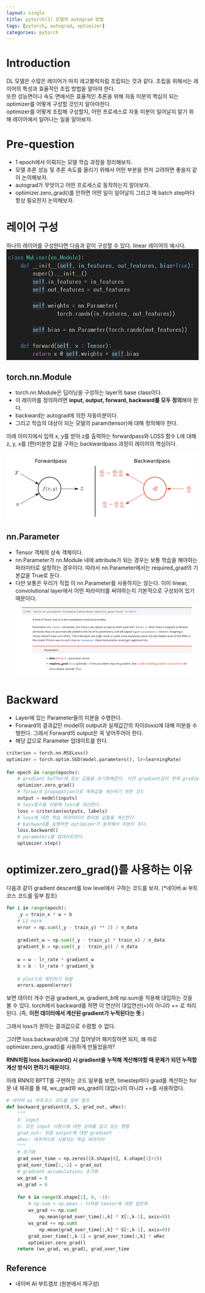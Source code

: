 ```yaml
---
layout: single
title: pytorch(3) 모델의 autograd 방법
tags: [pytorch, autograd, optimizer]
categories: pytorch
---
```

# Introduction
DL 모델은 수많은 레이어가 마치 레고블럭처럼 조립되는 것과 같다. 조립을 위해서는 레이어의 특성과 효율적인 조립 방법을 알아야 한다.    
또한 성능면이나 속도 면에서든 효율적인 추론을 위해 자동 미분의 핵심이 되는 optimizer를 어떻게 구성할 것인지 알아야한다.    
 optimizer를 어떻게 조립해 구성할지, 어떤 프로세스로 자동 미분이 일어날지 알기 위해 레이어에서 일어나는 일을 알아보자.
# Pre-question
- 1 epoch에서 이뤄지는 모델 학습 과정을 정리해보자.
- 모델 추론 성능 및 추론 속도를 올리기 위해서 어떤 부분을 먼저 고려하면 좋을지 같이 논의해보자.
- autograd가 무엇이고 어떤 프로세스로 동작하는지 알아보자.
- optimizer.zero_grad()를 안하면 어떤 일이 일어날지 그리고 매 batch step마다 항상 필요한지 논의해보자.

# 레이어 구성
하나의 레이어를 구성한다면 다음과 같이 구성할 수 있다. linear 레이어의 예시다.
![](./../../../assets/images/2022-04-10-torch3_autograd_optimizer_images/1664247525203.png)

## torch.nn.Module
- torch.nn.Module은 딥러닝을 구성하는 layer의 base class이다. 
- 이 레이어를 정의하려면 **input, output, forward, backward를 모두 정의**해야 한다.
- backward는 autograd에 의한 자동미분이다.
- 그리고 학습의 대상이 되는 모델의 param(tensor)에 대해 정의해야 한다. 

아래 이미지에서 입력 x, y를 받아 z를 출력하는 forwardpass와 LOSS 함수 L에 대해 z, y, x를 (편)미분한 값을 구하는 backwardpass 과정이 레이어의 핵심이다.

![](./../../../assets/images/2022-04-10-torch3_autograd_optimizer_images/1664245682742.png)

## nn.Parameter
- Tensor 객체의 상속 객체이다.
- nn.Parameter가 nn.Module 내에 attribute가 되는 경우는 보통 학습을 해야하는 파라미터로 설정하는 경우이다. 따라서 nn.Parameter에서는 required_grad의 기본값을 True로 둔다. 
- 다만 보통은 우리가 직접 이 nn.Parameter를 사용하지는 않는다. 이미 linear, convolutional layer에서 어떤 파라미터를 써야하는지 기본적으로 구성되어 있기 때문이다.
![](./../../../assets/images/2022-04-10-torch3_autograd_optimizer_images/1664247335660.png)


# Backward
- Layer에 있는 Parameter들의 미분을 수행한다.
- Forward의 결과값인 model의 output과 실제값간의 차이(loss)에 대해 미분을 수행한다. 그래서 Forward의 output은 꼭 넣어주어야 한다.
- 해당 값으로 Parameter 업데이트를 한다.


```python
criterion = torch.nn.MSELoss() 
optimizer = torch.optim.SGD(model.parameters(), lr=learningRate)

for epoch in range(epochs):
    # gradient buffer에 있는 값들을 초기화해준다. 이전 gradient값이 현재 gradient에 영향을 주지 않게 하기 위해서임.
    optimizer.zero_grad()
    # forward propagation으로 예측값을 계산하기 위한 코드
    output = model(inputs)
    # loss함수를 이용해 loss를 계산한다.
    loss = criterion(outputs, labels)
    # loss에 대한 학습 파라미터의 편미분 값들을 계산한다. 
    # backward를 실행하면 optimizer가 동작해서 미분이 된다.
    loss.backward() 
    # parameters를 업데이트한다.
    optimizer.step()
```

# optimizer.zero_grad()를 사용하는 이유
다음과 같이 gradient descent를 low level에서 구하는 코드를 보자. (*네이버 ai 부트코스 코드를 일부 참조)

```python
for i in range(epoch):
    _y = train_x * w + b
    # L2 norm
    error = np.sum((_y - train_y) ** 2) / n_data
    
    gradient_w = np.sum((_y - train_y) * train_x) / n_data
    gradient_b = np.sum((_y - train_y)) / n_data

    w = w - lr_rate * gradient_w
    b = b - lr_rate * gradient_b

    # plot으로 확인하기 위함
    errors.append(error)
```
보면 데이터 개수 만큼 gradient_w, gradient_b에 np.sum을 적용해 대입하는 것을 볼 수 있다.
torch에서 backward를 하면 이 연산이 대입연산(=)이 아니라 += 로 처리된다. (즉, **이전 데이터에서 계산된 gradient가 누적된다는 뜻**.)

그래서 loss가 원하는 결과값으로 수렴할 수 없다.

그러면 loss.backward()에 그냥 집어넣어 패키징하면 되지, 왜 따로 optimizer.zero_grad()를 사용하게 만들었을까?

**RNN처럼 loss.backward() 시 gradient을 누적해 계산해야할 때 문제가 되던 누적합 계산 방식이 편하기 때문이다.**

아래 RNN의 BPTT를 구현하는 코드 일부를 보면, timestep마다 grad를 계산하는 for문 내 재귀를 돌 때,
wx_grad와 ws_grad이 대입(=)이 아니라 +=를 사용하였다. 
```python
# 네이버 ai 부트코스 코드를 일부 참조
def backward_gradient(X, S, grad_out, wRec):
    """
    X: input
    S: 모든 input 시퀀스에 대한 상태를 담고 있는 행렬
    grad_out: 최종 output에 대한 gradient
    wRec: 재귀적으로 사용되는 학습 파라미터
    """
    # 초기화
    grad_over_time = np.zeros((X.shape[0], X.shape[1]+1))
    grad_over_time[:,-1] = grad_out
    # gradient accumulations 초기화
    wx_grad = 0
    ws_grad = 0

    for k in range(X.shape[1], 0, -1):
        # np.sum + np.mean : 다차원 tensor에 대한 일반화
        wx_grad += np.sum(
            np.mean(grad_over_time[:,k] * X[:,k-1], axis=0))
        ws_grad += np.sum(
            np.mean(grad_over_time[:,k] * S[:,k-1], axis=0))
        grad_over_time[:,k-1] = grad_over_time[:,k] * wRec
        optimizer.zero_grad()
    return (wx_grad, ws_grad), grad_over_time

```

## Reference
- 네이버 AI 부트캠프 (원본에서 재구성)



